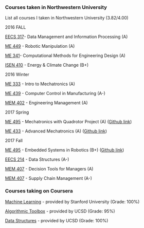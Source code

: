 ### Courses taken in Northwestern University
List all courses I taken in Northwestern University (3.82/4.00)

2016 FALL

[EECS 317](http://www.mccormick.northwestern.edu/eecs/courses/descriptions/317.html)- Data Management and Information Processing (A)

[ME 449](http://www.mccormick.northwestern.edu/mechanical/courses/descriptions/449-robotic-manipulation.html) - Robotic Manipulation (A)

[ME 341](https://www.mccormick.northwestern.edu/mechanical/courses/descriptions/341-computational-methods-for-engineering-design.html)- Computational Methods for Engineering Design (A)

[ISEN 410](http://isen.northwestern.edu/isen-410-topics-in-contemporary-energy-and-climate-change) - Energy & Climate Change (B+)

2016 Winter

[ME 333](http://www.mccormick.northwestern.edu/mechanical/courses/descriptions/333-introduction-to-mechatronics.html) - Intro to Mechatronics (A)

[ME 439](http://www.mccormick.northwestern.edu/mechanical/courses/descriptions/439-computer-control-in-manufacturing.html) - Computer Control in Manufacturing (A-)

[MEM 402](http://www.mccormick.northwestern.edu/engineering-management/curriculum/descriptions/402.html) - Engineering Management (A)

2017 Spring

[ME 495](http://www.mccormick.northwestern.edu/mechanical/courses/descriptions/495-applied-mechatronics-quadrotor-design-and-control.html) - Mechatronics with Quadrotor Project (A) ([Github link](https://github.com/MuMu1018/Mengjiao_ME495_2017/blob/master/README.md))

[ME 433](http://www.mccormick.northwestern.edu/mechanical/courses/descriptions/433-advanced-mechatronics.html) - Advanced Mechatronics (A) ([Github link](https://github.com/MuMu1018/Mengjiao_ME433_2017))

2017 Fall

[ME 495](http://nu-msr.github.io/embedded-course-site/) - Embedded Systems in Robotics (B+) ([Github link](https://github.com/MuMu1018/sawyer_beer))

[EECS 214](http://users.eecs.northwestern.edu/~jesse/course/eecs214/) - Data Structures (A-)

[MEM 407](http://www.mccormick.northwestern.edu/engineering-management/curriculum/descriptions/407.html) - Decision Tools for Managers (A)

[MEM 407](http://www.mccormick.northwestern.edu/engineering-management/curriculum/descriptions/414.html) - Supply Chain Management (A-)

### Courses taking on Coursera
[Machine Learning](https://www.coursera.org/learn/machine-learning/home/info) - provided by Stanford University (Grade: 100%)

[Algorithmic Toolbox](https://www.coursera.org/learn/algorithmic-toolbox/home/info) - provided by UCSD (Grade: 95%)

[Data Structures](https://www.coursera.org/learn/data-structures/home/info) - provided by UCSD (Grade: 100%)


